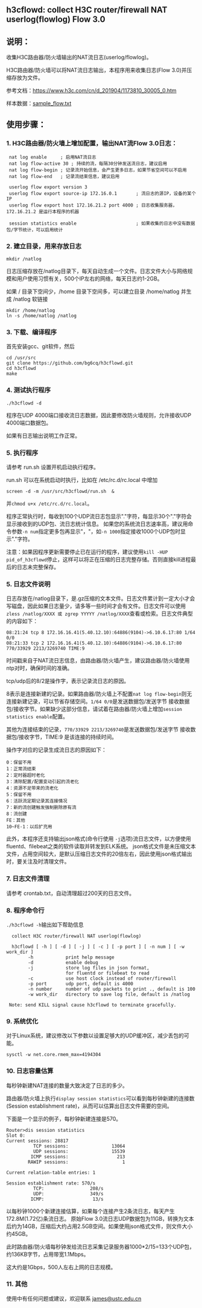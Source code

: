 ## h3cflowd: collect H3C router/firewall NAT userlog(flowlog) Flow 3.0

## 说明：

收集H3C路由器/防火墙输出的NAT流日志(userlog/flowlog)。

H3C路由器/防火墙可以将NAT流日志输出，本程序用来收集日志(Flow 3.0)并压缩存放为文件。

参考文档：https://www.h3c.com/cn/d_201904/1173810_30005_0.htm

样本数据：[sample_flow.txt](sample_flow.txt)

## 使用步骤：

### 1. H3C路由器/防火墙上增加配置，输出NAT流Flow 3.0日志：
```
 nat log enable     ; 启用NAT流日志
 nat log flow-active 30 ; 持续的流，每隔30分钟发送流日志，建议启用
 nat log flow-begin ; 记录流开始信息，会产生更多日志，如果节省空间可以不启用
 nat log flow-end   ; 记录流结束信息，建议启用

 userlog flow export version 3
 userlog flow export source-ip 172.16.0.1       ; 流日志的源IP，设备的某个IP
 userlog flow export host 172.16.21.2 port 4000 ; 日志收集服务器，172.16.21.2 是运行本程序的机器

 session statistics enable                      ; 如果收集的日志中没有数据包/字节统计，可以启用统计
```

### 2. 建立目录，用来存放日志
```
mkdir /natlog
```
日志压缩存放在/natlog目录下，每天自动生成一个文件。日志文件大小与网络规模和用户使用习惯有关，500个IP左右的网络，每天日志约1-2GB。

如果 / 目录下空间少，/home 目录下空间多，可以建立目录 /home/natlog  并生成 /natlog 软链接
```
mkdir /home/natlog
ln -s /home/natlog /natlog
```

### 3. 下载、编译程序

首先安装gcc、git软件，然后
```
cd /usr/src
git clone https://github.com/bg6cq/h3cflowd.git
cd h3cflowd
make
```

### 4. 测试执行程序
```
./h3cflowd -d
```
程序在UDP 4000端口接收流日志数据，因此要修改防火墙规则，允许接收UDP 4000端口数据包。

如果有日志输出说明工作正常。

### 5. 执行程序

请参考 run.sh 设置开机启动执行程序。

run.sh 可以在系统启动时执行，比如在 /etc/rc.d/rc.local 中增加
```
screen -d -m /usr/src/h3cflowd/run.sh  &
```
并`chmod u+x /etc/rc.d/rc.local`。

程序正常执行时，每收到100个UDP流日志包显示"."字符，每显示30个"."字符会显示接收到的UDP包、流日志统计信息。
如果您的系统流日志速率高，建议用命令参数`-n num`指定更多包再显示"，"，如`-n 1000`指定接收1000个UDP包时显示"."字符。

注意：如果因程序更新需要停止已在运行的程序，建议使用`kill -HUP pid_of_h3cflowd`停止，这样可以将正在压缩的日志完整存储。否则直接kill进程最后的日志未完整保存。

### 5. 日志文件说明

日志存放在/natlog目录下，是.gz压缩的文本文件。日志文件累计到一定大小才会写磁盘，因此如果日志量少，请多等一些时间才会有文件。日志文件可以使用`zless /natlog/XXXX 或 zgrep YYYYY /natlog/XXXX`查看或检索。日志文件典型的内容如下：

```
08:21:24 tcp 8 172.16.16.41(5.40.12.10):64886(9104)->6.10.6.17:80 1/64 0/0
08:21:33 tcp 2 172.16.16.41(5.40.12.10):64886(9104)->6.10.6.17:80 770/33929 2213/3269740 TIME:9
```

时间戳来自于NAT流日志信息，由路由器/防火墙产生，建议路由器/防火墙使用ntp对时，确保时间的准确。

tcp/udp后的8/2是操作字，表示记录流日志的原因。

8表示是连接新建的记录。如果路由器/防火墙上不配置`nat log flow-begin`则无连接新建记录，可以节省存储空间。`1/64 0/0`是发送数据包/发送字节 接收数据包/接收字节。如果缺少这部分信息，请试着在路由器/防火墙上增加`session statistics enable`配置。

其他为连接结束的记录，`770/33929 2213/3269740`是发送数据包/发送字节 接收数据包/接收字节，TIME:9 是该连接的持续时间。

操作字对应的记录生成流日志的原因如下：
```
0：保留不用
1：正常流结束
2：定时器超时老化
3：清除配置/配置变动引起的流老化
4：资源不足带来的流老化
5：保留不用
6：活跃流定期记录其连接情况
7：新的流创建触发强制删除原有流
8：流创建
FE：其他
10~FE-1：以后扩充用
```

此外，本程序还支持输出json格式(命令行使用 `-j`选项)流日志文件，以方便使用fluentd、filebeat之类的软件读取并转发到ELK系统。
json格式文件是未压缩文本文件，占用空间较大，是默认压缩日志文件的20倍左右，因此使用json格式输出时，要关注及时清理文件。

### 7. 日志文件清理

请参考 crontab.txt，自动清理超过200天的日志文件。

### 8. 程序命令行

`./h3cflowd -h`输出如下帮助信息

```
  collect H3C router/firewall NAT userlog(flowlog)

  h3cflowd [ -h ] [ -d ] [ -j ] [ -c ] [ -p port ] [ -n num ] [ -w work_dir ]
        -h            print help message
        -d            enable debug
        -j            store log files in json format,
                      for fluentd or filebeat to read
        -c            use host clock instead of router/firewall
        -p port       udp port, default is 4000
        -n number     number of udp packets to print ., default is 100
        -w work_dir   directory to save log file, default is /natlog

 Note: send KILL signal cause h3cflowd to terminate gracefully.
```

### 9. 系统优化

对于Linux系统，建议修改以下参数以设置足够大的UDP缓冲区，减少丢包的可能。
```
sysctl -w net.core.rmem_max=4194304
```

### 10. 日志容量估算

每秒钟新建NAT连接的数量大致决定了日志的多少。

路由器/防火墙上执行`display session statistics`可以看到每秒钟新建的连接数(Session establishment rate)，从而可以估算出日志文件需要的空间。

下面是一个显示的例子，每秒钟新建连接是570。
```
Router>dis session statistics
Slot 0:
Current sessions: 28817
          TCP sessions:                13064
          UDP sessions:                15539
         ICMP sessions:                  213
        RAWIP sessions:                    1

Current relation-table entries: 1

Session establishment rate: 570/s
          TCP:                 208/s
          UDP:                 349/s
         ICMP:                  13/s
```

以每秒钟1000个新建连接估算，如果每个连接产生2条流日志，每天产生172.8M(1.72亿)条流日志。
原始Flow 3.0流日志UDP数据包为11GB，转换为文本后约为14GB，压缩后大约占用2.5GB空间。如果使用json格式文件，则文件大小约45GB。

此时路由器/防火墙每秒钟发给流日志采集记录服务器1000*2/15=133个UDP包，约136KB字节，占用带宽1.1Mbps。

这大约是1Gbps，500人左右上网的日志规模。

### 11. 其他

使用中有任何问题或建议，欢迎联系 james@ustc.edu.cn

